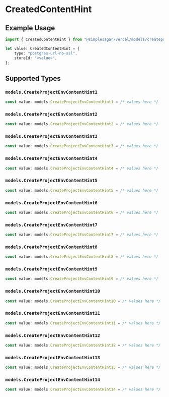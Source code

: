# CreatedContentHint

## Example Usage

```typescript
import { CreatedContentHint } from "@simplesagar/vercel/models/createprojectenvop.js";

let value: CreatedContentHint = {
    type: "postgres-url-no-ssl",
    storeId: "<value>",
};
```

## Supported Types

### `models.CreateProjectEnvContentHint1`

```typescript
const value: models.CreateProjectEnvContentHint1 = /* values here */
```

### `models.CreateProjectEnvContentHint2`

```typescript
const value: models.CreateProjectEnvContentHint2 = /* values here */
```

### `models.CreateProjectEnvContentHint3`

```typescript
const value: models.CreateProjectEnvContentHint3 = /* values here */
```

### `models.CreateProjectEnvContentHint4`

```typescript
const value: models.CreateProjectEnvContentHint4 = /* values here */
```

### `models.CreateProjectEnvContentHint5`

```typescript
const value: models.CreateProjectEnvContentHint5 = /* values here */
```

### `models.CreateProjectEnvContentHint6`

```typescript
const value: models.CreateProjectEnvContentHint6 = /* values here */
```

### `models.CreateProjectEnvContentHint7`

```typescript
const value: models.CreateProjectEnvContentHint7 = /* values here */
```

### `models.CreateProjectEnvContentHint8`

```typescript
const value: models.CreateProjectEnvContentHint8 = /* values here */
```

### `models.CreateProjectEnvContentHint9`

```typescript
const value: models.CreateProjectEnvContentHint9 = /* values here */
```

### `models.CreateProjectEnvContentHint10`

```typescript
const value: models.CreateProjectEnvContentHint10 = /* values here */
```

### `models.CreateProjectEnvContentHint11`

```typescript
const value: models.CreateProjectEnvContentHint11 = /* values here */
```

### `models.CreateProjectEnvContentHint12`

```typescript
const value: models.CreateProjectEnvContentHint12 = /* values here */
```

### `models.CreateProjectEnvContentHint13`

```typescript
const value: models.CreateProjectEnvContentHint13 = /* values here */
```

### `models.CreateProjectEnvContentHint14`

```typescript
const value: models.CreateProjectEnvContentHint14 = /* values here */
```

